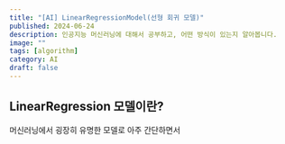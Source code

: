 ```yaml
---
title: "[AI] LinearRegressionModel(선형 회귀 모델)"
published: 2024-06-24
description: 인공지능 머신러닝에 대해서 공부하고, 어떤 방식이 있는지 알아봅니다.
image: ""
tags: [algorithm]
category: AI
draft: false
---
```


LinearRegression 모델이란?
------
머신러닝에서 굉장히 유명한 모델로 아주 간단하면서 